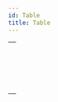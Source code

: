 ```yaml
---
id: Table
title: Table
---
```

||
|---|
|[<!-- INCLUDE #_command_.Current default table.Syntax -->](../../commands-legacy/current-default-table.md)<br/>|
|[<!-- INCLUDE #_command_.Current form table.Syntax -->](../../commands-legacy/current-form-table.md)<br/>|
|[<!-- INCLUDE #_command_.DEFAULT TABLE.Syntax -->](../../commands-legacy/default-table.md)<br/>|
|[<!-- INCLUDE #_command_.NO DEFAULT TABLE.Syntax -->](../../commands-legacy/no-default-table.md)<br/>|
